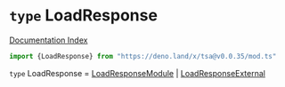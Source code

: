# `type` LoadResponse

[Documentation Index](../README.md)

```ts
import {LoadResponse} from "https://deno.land/x/tsa@v0.0.35/mod.ts"
```

`type` LoadResponse = [LoadResponseModule](../interface.LoadResponseModule/README.md) | [LoadResponseExternal](../interface.LoadResponseExternal/README.md)